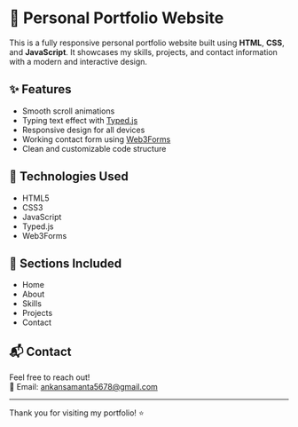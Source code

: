 # 💼 Personal Portfolio Website

This is a fully responsive personal portfolio website built using **HTML**, **CSS**, and **JavaScript**. It showcases my skills, projects, and contact information with a modern and interactive design.

## ✨ Features

- Smooth scroll animations
- Typing text effect with [Typed.js](https://github.com/mattboldt/typed.js/)
- Responsive design for all devices
- Working contact form using [Web3Forms](https://web3forms.com/)
- Clean and customizable code structure

## 🚀 Technologies Used

- HTML5
- CSS3
- JavaScript
- Typed.js
- Web3Forms

## 📸 Sections Included

- Home
- About
- Skills
- Projects
- Contact

## 📬 Contact

Feel free to reach out!  
📧 Email: ankansamanta5678@gmail.com

---

Thank you for visiting my portfolio! ⭐
